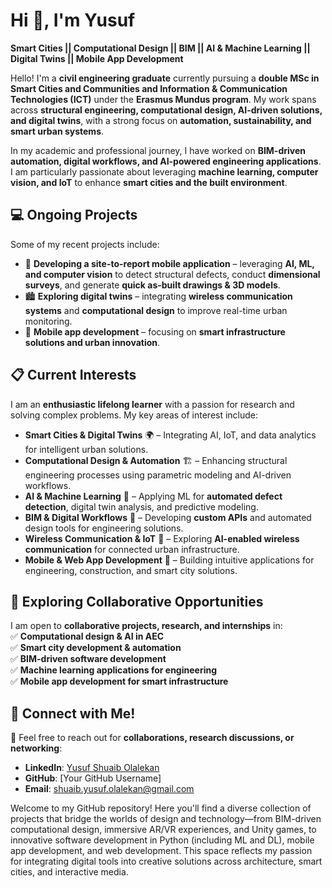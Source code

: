 # **Hi 👋, I'm Yusuf**  
**Smart Cities || Computational Design || BIM || AI & Machine Learning || Digital Twins || Mobile App Development**  

Hello! I'm a **civil engineering graduate** currently pursuing a **double MSc in Smart Cities and Communities and Information & Communication Technologies (ICT)** under the **Erasmus Mundus program**. My work spans across **structural engineering, computational design, AI-driven solutions, and digital twins**, with a strong focus on **automation, sustainability, and smart urban systems**.  

In my academic and professional journey, I have worked on **BIM-driven automation, digital workflows, and AI-powered engineering applications**. I am particularly passionate about leveraging **machine learning, computer vision, and IoT** to enhance **smart cities and the built environment**.  

## 💻 **Ongoing Projects**  
Some of my recent projects include:  
- 🚧 **Developing a site-to-report mobile application** – leveraging **AI, ML, and computer vision** to detect structural defects, conduct **dimensional surveys**, and generate **quick as-built drawings & 3D models**.  
- 🏙️ **Exploring digital twins** – integrating **wireless communication systems** and **computational design** to improve real-time urban monitoring.  
- 📱 **Mobile app development** – focusing on **smart infrastructure solutions and urban innovation**.  

## 📋 **Current Interests**  
I am an **enthusiastic lifelong learner** with a passion for research and solving complex problems. My key areas of interest include:  
- **Smart Cities & Digital Twins** 🌍 – Integrating AI, IoT, and data analytics for intelligent urban solutions.  
- **Computational Design & Automation** 🏗️ – Enhancing structural engineering processes using parametric modeling and AI-driven workflows.  
- **AI & Machine Learning** 🤖 – Applying ML for **automated defect detection**, digital twin analysis, and predictive modeling.  
- **BIM & Digital Workflows** 🔗 – Developing **custom APIs** and automated design tools for engineering solutions.  
- **Wireless Communication & IoT** 📡 – Exploring **AI-enabled wireless communication** for connected urban infrastructure.  
- **Mobile & Web App Development** 📲 – Building intuitive applications for engineering, construction, and smart city solutions.  

## 🎯 **Exploring Collaborative Opportunities**  
I am open to **collaborative projects, research, and internships** in:  
✅ **Computational design & AI in AEC**  
✅ **Smart city development & automation**  
✅ **BIM-driven software development**  
✅ **Machine learning applications for engineering**  
✅ **Mobile app development for smart infrastructure**  

## 🔗 **Connect with Me!**  
🚀 Feel free to reach out for **collaborations, research discussions, or networking**:  
- **LinkedIn**: [Yusuf Shuaib Olalekan](https://www.linkedin.com/in/yusuf-shuaib-olalekan)  
- **GitHub**: [Your GitHub Username]  
- **Email**: shuaib.yusuf.olalekan@gmail.com  



Welcome to my GitHub repository! Here you'll find a diverse collection of projects that bridge the worlds of design and technology—from BIM-driven computational design, immersive AR/VR experiences, and Unity games, to innovative software development in Python (including ML and DL), mobile app development, and web development. This space reflects my passion for integrating digital tools into creative solutions across architecture, smart cities, and interactive media.
